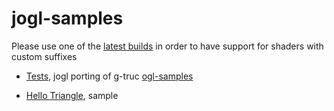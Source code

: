 # jogl-samples

Please use one of the [latest builds](http://jogamp.org/deployment/archive/master/gluegen_876-joal_603-jogl_1414-jocl_1066/archive/) in order to have support for shaders with custom suffixes


- [Tests](https://github.com/elect86/jogl-samples/tree/master/jogl-samples/src/tests), jogl porting of g-truc [ogl-samples](https://github.com/g-truc/ogl-samples)

- [Hello Triangle](https://github.com/elect86/jogl-samples/tree/master/jogl-samples/src/helloTriangle), sample
